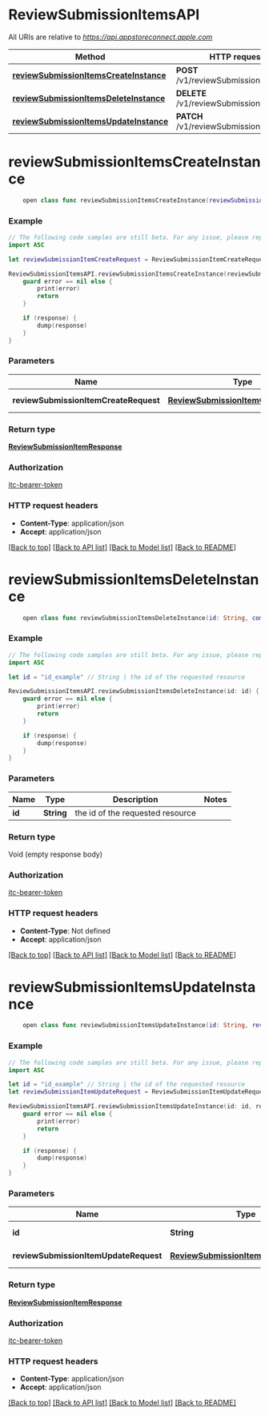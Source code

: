 # ReviewSubmissionItemsAPI

All URIs are relative to *https://api.appstoreconnect.apple.com*

Method | HTTP request | Description
------------- | ------------- | -------------
[**reviewSubmissionItemsCreateInstance**](ReviewSubmissionItemsAPI.md#reviewsubmissionitemscreateinstance) | **POST** /v1/reviewSubmissionItems | 
[**reviewSubmissionItemsDeleteInstance**](ReviewSubmissionItemsAPI.md#reviewsubmissionitemsdeleteinstance) | **DELETE** /v1/reviewSubmissionItems/{id} | 
[**reviewSubmissionItemsUpdateInstance**](ReviewSubmissionItemsAPI.md#reviewsubmissionitemsupdateinstance) | **PATCH** /v1/reviewSubmissionItems/{id} | 


# **reviewSubmissionItemsCreateInstance**
```swift
    open class func reviewSubmissionItemsCreateInstance(reviewSubmissionItemCreateRequest: ReviewSubmissionItemCreateRequest, completion: @escaping (_ data: ReviewSubmissionItemResponse?, _ error: Error?) -> Void)
```



### Example
```swift
// The following code samples are still beta. For any issue, please report via http://github.com/OpenAPITools/openapi-generator/issues/new
import ASC

let reviewSubmissionItemCreateRequest = ReviewSubmissionItemCreateRequest(data: ReviewSubmissionItemCreateRequest_data(type: "type_example", relationships: ReviewSubmissionItemCreateRequest_data_relationships(reviewSubmission: ReviewSubmissionItemCreateRequest_data_relationships_reviewSubmission(data: App_relationships_reviewSubmissions_data_inner(type: "type_example", id: "id_example")), appStoreVersion: AppClipDefaultExperienceCreateRequest_data_relationships_releaseWithAppStoreVersion(data: AlternativeDistributionPackageCreateRequest_data_relationships_appStoreVersion_data(type: "type_example", id: "id_example")), appCustomProductPageVersion: AppCustomProductPageLocalizationInlineCreate_relationships_appCustomProductPageVersion(data: AppCustomProductPageLocalization_relationships_appCustomProductPageVersion_data(type: "type_example", id: "id_example")), appStoreVersionExperiment: AppStoreVersionExperimentTreatmentCreateRequest_data_relationships_appStoreVersionExperimentV2(data: AppStoreVersionExperimentTreatment_relationships_appStoreVersionExperiment_data(type: "type_example", id: "id_example")), appStoreVersionExperimentV2: nil, appEvent: ReviewSubmissionItemCreateRequest_data_relationships_appEvent(data: AppEventLocalization_relationships_appEvent_data(type: "type_example", id: "id_example"))))) // ReviewSubmissionItemCreateRequest | ReviewSubmissionItem representation

ReviewSubmissionItemsAPI.reviewSubmissionItemsCreateInstance(reviewSubmissionItemCreateRequest: reviewSubmissionItemCreateRequest) { (response, error) in
    guard error == nil else {
        print(error)
        return
    }

    if (response) {
        dump(response)
    }
}
```

### Parameters

Name | Type | Description  | Notes
------------- | ------------- | ------------- | -------------
 **reviewSubmissionItemCreateRequest** | [**ReviewSubmissionItemCreateRequest**](ReviewSubmissionItemCreateRequest.md) | ReviewSubmissionItem representation | 

### Return type

[**ReviewSubmissionItemResponse**](ReviewSubmissionItemResponse.md)

### Authorization

[itc-bearer-token](../README.md#itc-bearer-token)

### HTTP request headers

 - **Content-Type**: application/json
 - **Accept**: application/json

[[Back to top]](#) [[Back to API list]](../README.md#documentation-for-api-endpoints) [[Back to Model list]](../README.md#documentation-for-models) [[Back to README]](../README.md)

# **reviewSubmissionItemsDeleteInstance**
```swift
    open class func reviewSubmissionItemsDeleteInstance(id: String, completion: @escaping (_ data: Void?, _ error: Error?) -> Void)
```



### Example
```swift
// The following code samples are still beta. For any issue, please report via http://github.com/OpenAPITools/openapi-generator/issues/new
import ASC

let id = "id_example" // String | the id of the requested resource

ReviewSubmissionItemsAPI.reviewSubmissionItemsDeleteInstance(id: id) { (response, error) in
    guard error == nil else {
        print(error)
        return
    }

    if (response) {
        dump(response)
    }
}
```

### Parameters

Name | Type | Description  | Notes
------------- | ------------- | ------------- | -------------
 **id** | **String** | the id of the requested resource | 

### Return type

Void (empty response body)

### Authorization

[itc-bearer-token](../README.md#itc-bearer-token)

### HTTP request headers

 - **Content-Type**: Not defined
 - **Accept**: application/json

[[Back to top]](#) [[Back to API list]](../README.md#documentation-for-api-endpoints) [[Back to Model list]](../README.md#documentation-for-models) [[Back to README]](../README.md)

# **reviewSubmissionItemsUpdateInstance**
```swift
    open class func reviewSubmissionItemsUpdateInstance(id: String, reviewSubmissionItemUpdateRequest: ReviewSubmissionItemUpdateRequest, completion: @escaping (_ data: ReviewSubmissionItemResponse?, _ error: Error?) -> Void)
```



### Example
```swift
// The following code samples are still beta. For any issue, please report via http://github.com/OpenAPITools/openapi-generator/issues/new
import ASC

let id = "id_example" // String | the id of the requested resource
let reviewSubmissionItemUpdateRequest = ReviewSubmissionItemUpdateRequest(data: ReviewSubmissionItemUpdateRequest_data(type: "type_example", id: "id_example", attributes: ReviewSubmissionItemUpdateRequest_data_attributes(resolved: false, removed: false))) // ReviewSubmissionItemUpdateRequest | ReviewSubmissionItem representation

ReviewSubmissionItemsAPI.reviewSubmissionItemsUpdateInstance(id: id, reviewSubmissionItemUpdateRequest: reviewSubmissionItemUpdateRequest) { (response, error) in
    guard error == nil else {
        print(error)
        return
    }

    if (response) {
        dump(response)
    }
}
```

### Parameters

Name | Type | Description  | Notes
------------- | ------------- | ------------- | -------------
 **id** | **String** | the id of the requested resource | 
 **reviewSubmissionItemUpdateRequest** | [**ReviewSubmissionItemUpdateRequest**](ReviewSubmissionItemUpdateRequest.md) | ReviewSubmissionItem representation | 

### Return type

[**ReviewSubmissionItemResponse**](ReviewSubmissionItemResponse.md)

### Authorization

[itc-bearer-token](../README.md#itc-bearer-token)

### HTTP request headers

 - **Content-Type**: application/json
 - **Accept**: application/json

[[Back to top]](#) [[Back to API list]](../README.md#documentation-for-api-endpoints) [[Back to Model list]](../README.md#documentation-for-models) [[Back to README]](../README.md)

